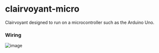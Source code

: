 # clairvoyant-micro
Clairvoyant designed to run on a microcontroller such as the Arduino Uno.

### Wiring
![image](https://github.com/christophersinclair/clairvoyant-micro/assets/29457515/b0167a42-2168-473e-b893-6d7d52160e90)
